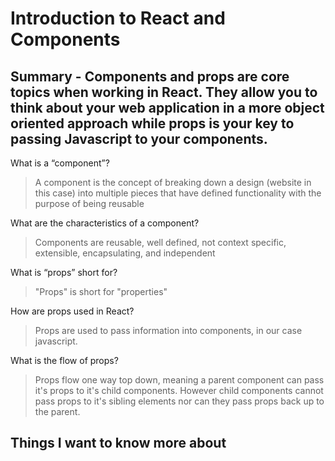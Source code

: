 # Introduction to React and Components

## Summary - Components and props are core topics when working in React.  They allow you to think about your web application in a more object oriented approach while props is your key to passing Javascript to your components.

What is a “component”?
> A component is the concept of breaking down a design (website in this case) into multiple pieces that have defined functionality with the purpose of being reusable

What are the characteristics of a component?
> Components are reusable, well defined, not context specific, extensible, encapsulating, and independent

What is “props” short for?
> "Props" is short for "properties"

How are props used in React?
> Props are used to pass information into components, in our case javascript.

What is the flow of props?
> Props flow one way top down, meaning a parent component can pass it's props to it's child components.  However child components cannot pass props to it's sibling elements nor can they pass props back up to the parent.


## Things I want to know more about